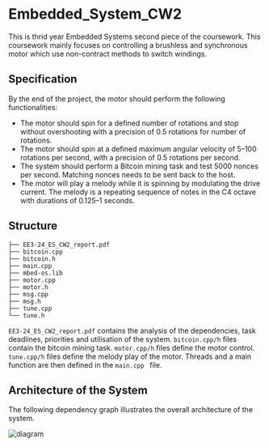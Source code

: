 # Embedded_System_CW2

This is thrid year Embedded Systems second piece of the coursework. This coursework mainly focuses on controlling a brushless and synchronous motor which use non-contract methods to switch windings.

## Specification

By the end of the project, the motor should perform the following functionalities:

- The motor should spin for a defined number of rotations and stop without overshooting with a precision of 0.5 rotations for number of rotations.
- The motor should spin at a defined maximum angular velocity of 5–100 rotations per second, with a precision of 0.5 rotations per second.
- The system should perform a Bitcoin mining task and test 5000 nonces per second. Matching nonces needs to be sent back to the host.
- The motor will play a melody while it is spinning by modulating the drive current. The melody is a repeating sequence of notes in the C4 octave with durations of 0.125–1 seconds.

## Structure

```
├── EE3-24_ES_CW2_report.pdf
├── bitcoin.cpp
├── bitcoin.h
├── main.cpp
├── mbed-os.lib
├── motor.cpp
├── motor.h
├── msg.cpp
├── msg.h
├── tune.cpp
└── tune.h
```
`EE3-24_ES_CW2_report.pdf` contains the analysis of the dependencies, task deadlines, priorities and utilisation of the system. `bitcoin.cpp/h` files contain the bitcoin mining task. `motor.cpp/h` files define the motor control. `tune.cpp/h` files define the melody play of the motor. Threads and a main function are then defined in the `main.cpp ` file.

## Architecture of the System

The following dependency graph illustrates the overall architecture of the system. 

![diagram](figures/block.PNG)

